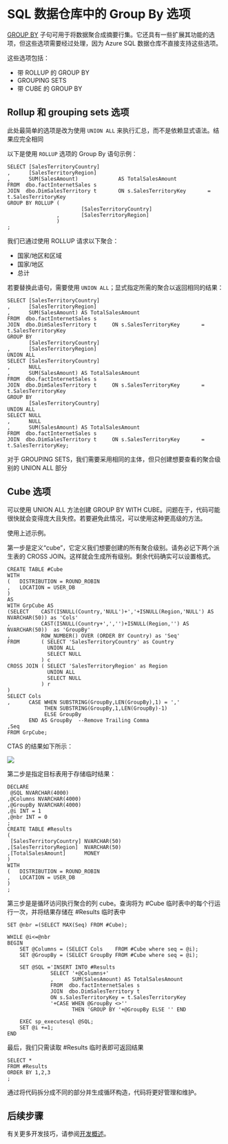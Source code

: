 <properties
   pageTitle="SQL 数据仓库中的 Group By 选项 | Azure"
   description="有关在开发解决方案时实现 Azure SQL 数据仓库中的 Group By 选项的技巧。"
   services="sql-data-warehouse"
   documentationCenter="NA"
   authors="jrowlandjones"
   manager="barbkess"
   editor=""/>  


<tags
   ms.service="sql-data-warehouse"
   ms.devlang="NA"
   ms.topic="article"
   ms.tgt_pltfrm="NA"
   ms.workload="data-services"
   ms.date="10/31/2016"
   wacn.date="01/04/2017"
   ms.author="jrj;barbkess;sonyama"/>

# SQL 数据仓库中的 Group By 选项
[GROUP BY][GROUP BY] 子句可用于将数据聚合成摘要行集。它还具有一些扩展其功能的选项，但这些选项需要经过处理，因为 Azure SQL 数据仓库不直接支持这些选项。

这些选项包括：

* 带 ROLLUP 的 GROUP BY
* GROUPING SETS
* 带 CUBE 的 GROUP BY

## Rollup 和 grouping sets 选项
此处最简单的选项是改为使用 `UNION ALL` 来执行汇总，而不是依赖显式语法。结果应完全相同

以下是使用 `ROLLUP` 选项的 Group By 语句示例：


	SELECT [SalesTerritoryCountry]
	,      [SalesTerritoryRegion]
	,      SUM(SalesAmount)             AS TotalSalesAmount
	FROM  dbo.factInternetSales s
	JOIN  dbo.DimSalesTerritory t       ON s.SalesTerritoryKey       = t.SalesTerritoryKey
	GROUP BY ROLLUP (
	                        [SalesTerritoryCountry]
	                ,       [SalesTerritoryRegion]
	                )
	;


我们已通过使用 ROLLUP 请求以下聚合：

* 国家/地区和区域
* 国家/地区
* 总计

若要替换此语句，需要使用 `UNION ALL`；显式指定所需的聚合以返回相同的结果：


	SELECT [SalesTerritoryCountry]
	,      [SalesTerritoryRegion]
	,      SUM(SalesAmount) AS TotalSalesAmount
	FROM  dbo.factInternetSales s
	JOIN  dbo.DimSalesTerritory t     ON s.SalesTerritoryKey       = t.SalesTerritoryKey
	GROUP BY 
	       [SalesTerritoryCountry]
	,      [SalesTerritoryRegion]
	UNION ALL
	SELECT [SalesTerritoryCountry]
	,      NULL
	,      SUM(SalesAmount) AS TotalSalesAmount
	FROM  dbo.factInternetSales s
	JOIN  dbo.DimSalesTerritory t     ON s.SalesTerritoryKey       = t.SalesTerritoryKey
	GROUP BY 
	       [SalesTerritoryCountry]
	UNION ALL
	SELECT NULL
	,      NULL
	,      SUM(SalesAmount) AS TotalSalesAmount
	FROM  dbo.factInternetSales s
	JOIN  dbo.DimSalesTerritory t     ON s.SalesTerritoryKey       = t.SalesTerritoryKey;


对于 GROUPING SETS，我们需要采用相同的主体，但只创建想要查看的聚合级别的 UNION ALL 部分

## Cube 选项
可以使用 UNION ALL 方法创建 GROUP BY WITH CUBE。问题在于，代码可能很快就会变得庞大且失控。若要避免此情况，可以使用这种更高级的方法。

使用上述示例。

第一步是定义“cube”，它定义我们想要创建的所有聚合级别。请务必记下两个派生表的 CROSS JOIN。这样就会生成所有级别。剩余代码确实可以设置格式。


	CREATE TABLE #Cube
	WITH 
	(   DISTRIBUTION = ROUND_ROBIN
	,   LOCATION = USER_DB
	)
	AS
	WITH GrpCube AS
	(SELECT    CAST(ISNULL(Country,'NULL')+','+ISNULL(Region,'NULL') AS NVARCHAR(50)) as 'Cols'
	,          CAST(ISNULL(Country+',','')+ISNULL(Region,'') AS NVARCHAR(50))  as 'GroupBy'
	,          ROW_NUMBER() OVER (ORDER BY Country) as 'Seq'
	FROM       ( SELECT 'SalesTerritoryCountry' as Country
	             UNION ALL
	             SELECT NULL
	           ) c
	CROSS JOIN ( SELECT 'SalesTerritoryRegion' as Region
	             UNION ALL
	             SELECT NULL
	           ) r
	)
	SELECT Cols
	,      CASE WHEN SUBSTRING(GroupBy,LEN(GroupBy),1) = ',' 
	            THEN SUBSTRING(GroupBy,1,LEN(GroupBy)-1) 
	            ELSE GroupBy 
	       END AS GroupBy  --Remove Trailing Comma
	,Seq
	FROM GrpCube;


CTAS 的结果如下所示：

![][1]

第二步是指定目标表用于存储临时结果：


	DECLARE
	 @SQL NVARCHAR(4000)
	,@Columns NVARCHAR(4000)
	,@GroupBy NVARCHAR(4000)
	,@i INT = 1
	,@nbr INT = 0
	;
	CREATE TABLE #Results
	(
	 [SalesTerritoryCountry] NVARCHAR(50)
	,[SalesTerritoryRegion]  NVARCHAR(50)
	,[TotalSalesAmount]      MONEY
	)
	WITH
	(   DISTRIBUTION = ROUND_ROBIN
	,   LOCATION = USER_DB
	)
	;


第三步是是循环访问执行聚合的列 cube。查询将为 #Cube 临时表中的每个行运行一次，并将结果存储在 #Results 临时表中


	SET @nbr =(SELECT MAX(Seq) FROM #Cube);

	WHILE @i<=@nbr
	BEGIN
	    SET @Columns = (SELECT Cols    FROM #Cube where seq = @i);
	    SET @GroupBy = (SELECT GroupBy FROM #Cube where seq = @i);

	    SET @SQL ='INSERT INTO #Results
	              SELECT '+@Columns+'
	              ,      SUM(SalesAmount) AS TotalSalesAmount
	              FROM  dbo.factInternetSales s
	              JOIN  dbo.DimSalesTerritory t  
	              ON s.SalesTerritoryKey = t.SalesTerritoryKey
	              '+CASE WHEN @GroupBy <>''
	                     THEN 'GROUP BY '+@GroupBy ELSE '' END

	    EXEC sp_executesql @SQL;
	    SET @i +=1;
	END


最后，我们只需读取 #Results 临时表即可返回结果


	SELECT *
	FROM #Results
	ORDER BY 1,2,3
	;


通过将代码拆分成不同的部分并生成循环构造，代码将更好管理和维护。

## 后续步骤
有关更多开发技巧，请参阅[开发概述][development overview]。

<!--Image references-->
[1]: ./media/sql-data-warehouse-develop-group-by-options/sql-data-warehouse-develop-group-by-cube.png

<!--Article references-->
[development overview]: /documentation/articles/sql-data-warehouse-overview-develop/

<!--MSDN references-->
[GROUP BY]: https://msdn.microsoft.com/zh-cn/library/ms177673.aspx


<!--Other Web references-->

<!---HONumber=Mooncake_Quality_Review_0104_2017-->